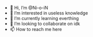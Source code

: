 - 👋 Hi, I’m @Ni-o-iN
- 👀 I’m interested in useless knowledge
- 🌱 I’m currently learning everthing
- 💞️ I’m looking to collaborate on idk
- 📫 How to reach me here

<!---
Ni-o-iN/Ni-o-iN is a ✨ special ✨ repository because its `README.md` (this file) appears on your GitHub profile.
You can click the Preview link to take a look at your changes.
--->
